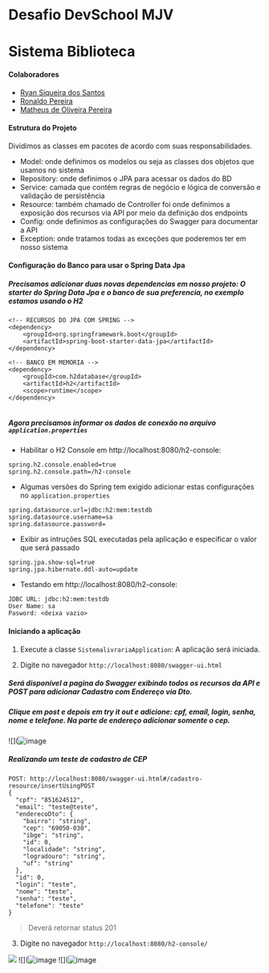 # Desafio DevSchool MJV

# Sistema Biblioteca

#### Colaboradores
- [Ryan Siqueira dos Santos](https://github.com/ryansiqueira)
- [Ronaldo Pereira](https://github.com/rpzbass)
- [Matheus de Oliveira Pereira](https://github.com/Mattloksz)

#### Estrutura do Projeto
Dividimos as classes em pacotes de acordo com suas responsabilidades.
- Model: onde definimos os modelos ou seja as classes dos objetos que usamos no sistema
- Repository: onde definimos o JPA para acessar os dados do BD
- Service: camada que contém regras de negócio e lógica de conversão e validação de persistência
- Resource: também chamado de Controller foi onde definimos a exposição dos recursos via API por meio da definição dos endpoints
- Config: onde definimos as configurações do Swagger para documentar a API 
- Exception: onde tratamos todas as exceções que poderemos ter em nosso sistema

#### Configuração do Banco para usar o Spring Data Jpa

##### Precisamos adicionar duas novas dependencias em nosso projeto: O starter do Spring Data Jpa e o banco de sua preferencia, no exemplo estamos usando o H2

```
<!-- RECURSOS DO JPA COM SPRING -->
<dependency>
	<groupId>org.springframework.boot</groupId>
	<artifactId>spring-boot-starter-data-jpa</artifactId>
</dependency>

<!-- BANCO EM MEMORIA -->
<dependency>
	<groupId>com.h2database</groupId>
	<artifactId>h2</artifactId>
	<scope>runtime</scope>
</dependency>
    
```

##### Agora precisamos informar os dados de conexão no arquivo `application.properties`
  * Habilitar o H2 Console em http://localhost:8080/h2-console:
  ``` 
  spring.h2.console.enabled=true
  spring.h2.console.path=/h2-console
  ```
   * Algumas versões do Spring tem exigido adicionar estas configurações no `application.properties`
  ``` 
  spring.datasource.url=jdbc:h2:mem:testdb
  spring.datasource.username=sa
  spring.datasource.password=
  ```
   
  * Exibir as intruções SQL executadas pela aplicação e especificar o valor que será passado
  ``` 
  spring.jpa.show-sql=true
  spring.jpa.hibernate.ddl-auto=update
  ```
  
  * Testando em http://localhost:8080/h2-console:
  ``` 
  JDBC URL: jdbc:h2:mem:testdb
  User Name: sa
  Pasword: <deixa vazio>
  ``` 
 #### Iniciando a aplicação

1. Execute a classe `SistemalivrariaApplication`: A aplicação será iniciada.

3. Digite no navegador `http://localhost:8080/swagger-ui.html`

##### Será disponível a pagina do Swagger exibindo todos os recursos da API e POST para adicionar Cadastro com Endereço via Dto.
##### Clique em post e depois em try it out e adicione: cpf, email, login, senha, nome e telefone. Na parte de endereço adicionar somente o cep.
![](![image](https://user-images.githubusercontent.com/68912055/113592779-f9854700-960b-11eb-9843-11c46b2684ea.png)


##### Realizando um teste de cadastro de CEP
```
POST: http://localhost:8080/swagger-ui.html#/cadastro-resource/insertUsingPOST
{
  "cpf": "851624512",
  "email": "teste@teste",
  "enderecoDto": {
    "bairro": "string",
    "cep": "69050-030",
    "ibge": "string",
    "id": 0,
    "localidade": "string",
    "logradouro": "string",
    "uf": "string"
  },
  "id": 0,
  "login": "teste",
  "nome": "teste",
  "senha": "teste",
  "telefone": "teste"
}
```

> Deverá retornar status 201

3. Digite no navegador `http://localhost:8080/h2-console/`

![](![image]https://user-images.githubusercontent.com/68912055/113593448-d313db80-960c-11eb-9dbc-1f90707bbb85.png)
![](![image](https://user-images.githubusercontent.com/68912055/113593657-09e9f180-960d-11eb-8a3f-83c47f12697f.png)
![](![image](https://user-images.githubusercontent.com/68912055/113593723-1d955800-960d-11eb-8717-21f351a394c3.png)


